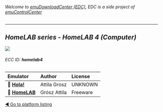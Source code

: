 ###### Welcome to [emuDownloadCenter (EDC)](https://github.com/PhoenixInteractiveNL/emuDownloadCenter/wiki/), EDC is a side project of [emuControlCenter](https://github.com/PhoenixInteractiveNL/emuControlCenter/wiki/)
***
## _HomeLAB series - HomeLAB 4 (Computer)_
![](https://raw.githubusercontent.com/wiki/PhoenixInteractiveNL/emuDownloadCenter/images_platform/ecc_homelab4_teaser.png)
###### ECC ID: **homelab4**

| Emulator   | Author      | License     |
|:-----------|:------------|:------------|
| :file_folder: [**Hola!**](https://github.com/PhoenixInteractiveNL/emuDownloadCenter/wiki/Emulator-hola#menu) | Attila Grosz | UNKNOWN |
| :file_folder: [**HomeLAB**](https://github.com/PhoenixInteractiveNL/emuDownloadCenter/wiki/Emulator-homelab#menu) | Grósz Attila | Freeware |

[:arrow_backward: Go to platform listing](https://github.com/PhoenixInteractiveNL/emuDownloadCenter/wiki/EDC-Platform-List)
